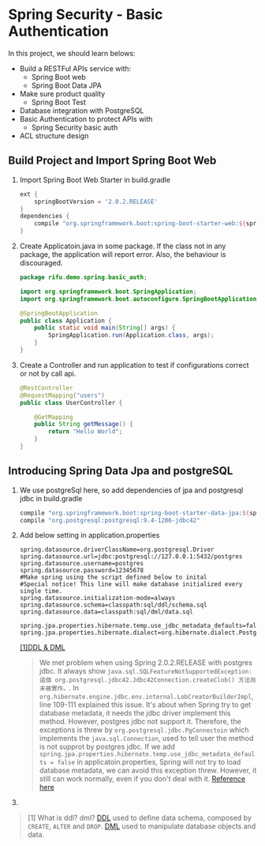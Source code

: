 # Spring Security - Basic Authentication

In this project, we should learn belows:

- Build a RESTFul APIs service with:
  - Spring Boot web
  - Spring Boot Data JPA
- Make sure product quality
  - Spring Boot Test
- Database integration with PostgreSQL
- Basic Authentication to protect APIs with
  - Spring Security basic auth
- ACL structure design

## Build Project and Import Spring Boot Web

1.  Import Spring Boot Web Starter in build.gradle
    ```gradle
    ext {
        springBootVersion = '2.0.2.RELEASE'
    }
    dependencies {
        compile "org.springframework.boot:spring-boot-starter-web:${springBootVersion}"
    }
    ```
2. Create Applicatoin.java in some package. If the class not in any package, the application will report error. Also, the behaviour is discouraged.

    ```java
    package rifu.demo.spring.basic_auth;

    import org.springframework.boot.SpringApplication;
    import org.springframework.boot.autoconfigure.SpringBootApplication;

    @SpringBootApplication
    public class Application {
        public static void main(String[] args) {
            SpringApplication.run(Application.class, args);
        }
    }
    ```

3. Create a Controller and run application to test if configurations correct or not by call api.
    ```java
    @RestController
    @RequestMapping("users")
    public class UserController {

        @GetMapping
        public String getMessage() {
            return "Hello World";
        }
    }
    ```

## Introducing Spring Data Jpa and postgreSQL

1. We use postgreSql here, so add dependencies of jpa and postgresql jdbc in build.gradle

    ```gradle
    compile "org.springframework.boot:spring-boot-starter-data-jpa:${springBootVersion}"
    compile "org.postgresql:postgresql:9.4-1206-jdbc42"
    ```

2. Add below setting in application.properties

    ```
    spring.datasource.driverClassName=org.postgresql.Driver
    spring.datasource.url=jdbc:postgresql://127.0.0.1:5432/postgres
    spring.datasource.username=postgres
    spring.datasource.password=12345678
    #Make spring using the script defined below to inital
    #Special notice! This line will make database initialized every single time.
    spring.datasource.initialization-mode=always
    spring.datasource.schema=classpath:sql/ddl/schema.sql
    spring.datasource.data=classpath:sql/dml/data.sql

    spring.jpa.properties.hibernate.temp.use_jdbc_metadata_defaults=false
    spring.jpa.properties.hibernate.dialect=org.hibernate.dialect.PostgreSQL82Dialect
    ```  
    [\[1\]DDL & DML](#ddl_dml)  
    > We met problem when using Spring 2.0.2.RELEASE with postgres jdbc.
    It always show
    `java.sql.SQLFeatureNotSupportedException: 這個 org.postgresql.jdbc42.Jdbc42Connection.createClob() 方法尚未被實作。`.
    In `org.hibernate.engine.jdbc.env.internal.LobCreatorBuilderImpl`, line 109-111 explained this issue. It's about when Spring try to
    get database metadata, it needs the jdbc driver implement this method. However, postgres jdbc not support it. Therefore,
    the exceptions is threw by `org.postgresql.jdbc.PgConnectoin` which implements the `java.sql.Connection`, used to tell user the method
    is not supprot by postgres jdbc.
    If we add `spring.jpa.properties.hibernate.temp.use_jdbc_metadata_defaults = false` in applicatoin.properties, Spring will not try to load
    database metadata, we can avoid this exception threw.
    However, it still can work normally, even if you don't deal with it.
    [Reference here](https://stackoverflow.com/questions/10075081/hibernate-slow-to-acquire-postgres-connection)

3.


<a name="ddl_dml"></a>
> [1] What is ddl? dml?
[DDL](https://zh.wikipedia.org/zh-tw/%E8%B3%87%E6%96%99%E5%AE%9A%E7%BE%A9%E8%AA%9E%E8%A8%80) used to define data schema, composed by `CREATE`, `ALTER` and `DROP`.
[DML](https://zh.wikipedia.org/wiki/%E8%B3%87%E6%96%99%E6%93%8D%E7%B8%B1%E8%AA%9E%E8%A8%80) used to manipulate database objects and data.
